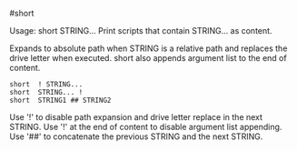 #short

Usage: short STRING...
Print scripts that contain STRING... as content.

Expands to absolute path when STRING is a relative path and replaces the drive
letter when executed. short also appends argument list to the end of content.

	short  ! STRING...
	short  STRING... !
	short  STRING1 ## STRING2

Use '!' to disable path expansion and drive letter replace in the next STRING.
Use '!' at the end of content to disable argument list appending.
Use '##' to concatenate the previous STRING and the next STRING.
